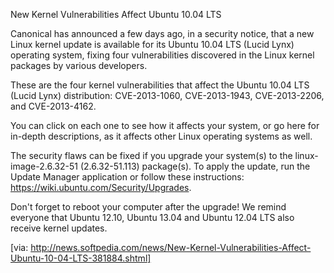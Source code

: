New Kernel Vulnerabilities Affect Ubuntu 10.04 LTS


Canonical has announced a few days ago, in a security notice, that a new Linux kernel update is available for its Ubuntu 10.04 LTS (Lucid Lynx) operating system, fixing four vulnerabilities discovered in the Linux kernel packages by various developers. 

These are the four kernel vulnerabilities that affect the Ubuntu 10.04 LTS (Lucid Lynx) distribution: CVE-2013-1060, CVE-2013-1943, CVE-2013-2206, and CVE-2013-4162.

You can click on each one to see how it affects your system, or go here for in-depth descriptions, as it affects other Linux operating systems as well.

The security flaws can be fixed if you upgrade your system(s) to the linux-image-2.6.32-51 (2.6.32-51.113) package(s). To apply the update, run the Update Manager application or follow these instructions: https://wiki.ubuntu.com/Security/Upgrades.

Don't forget to reboot your computer after the upgrade! We remind everyone that Ubuntu 12.10, Ubuntu 13.04 and Ubuntu 12.04 LTS also receive kernel updates.

[via: http://news.softpedia.com/news/New-Kernel-Vulnerabilities-Affect-Ubuntu-10-04-LTS-381884.shtml]
